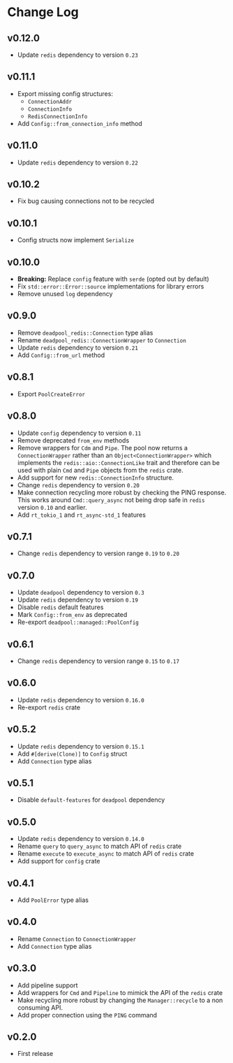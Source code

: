 # Change Log

## v0.12.0

- Update `redis` dependency to version `0.23`

## v0.11.1

- Export missing config structures:
  - `ConnectionAddr`
  - `ConnectionInfo`
  - `RedisConnectionInfo`
- Add `Config::from_connection_info` method

## v0.11.0

- Update `redis` dependency to version `0.22`

## v0.10.2

- Fix bug causing connections not to be recycled

## v0.10.1

- Config structs now implement `Serialize`

## v0.10.0

- **Breaking:** Replace `config` feature with `serde` (opted out by default)
- Fix `std::error::Error::source` implementations for library errors
- Remove unused `log` dependency

## v0.9.0

- Remove `deadpool_redis::Connection` type alias
- Rename `deadpool_redis::ConnectionWrapper` to `Connection`
- Update `redis` dependency to version `0.21`
- Add `Config::from_url` method

## v0.8.1

- Export `PoolCreateError`

## v0.8.0

- Update `config` dependency to version `0.11`
- Remove deprecated `from_env` methods
- Remove wrappers for `Cdm` and `Pipe`. The pool now returns a
  `ConnectionWrapper` rather than an `Object<ConnectionWrapper>` which
  implements the `redis::aio::ConnectionLike` trait and therefore can
  be used with plain `Cmd` and `Pipe` objects from the `redis` crate.
- Add support for new `redis::ConnectionInfo` structure.
- Change `redis` dependency to version `0.20`
- Make connection recycling more robust by checking the PING
  response. This works around `Cmd::query_async` not being drop
  safe in `redis` version `0.10` and earlier.
- Add `rt_tokio_1` and `rt_async-std_1` features

## v0.7.1

- Change `redis` dependency to version range `0.19` to `0.20`

## v0.7.0

- Update `deadpool` dependency to version `0.3`
- Update `redis` dependency to version `0.19`
- Disable `redis` default features
- Mark `Config::from_env` as deprecated
- Re-export `deadpool::managed::PoolConfig`

## v0.6.1

- Change `redis` dependency to version range `0.15` to `0.17`

## v0.6.0

- Update `redis` dependency to version `0.16.0`
- Re-export `redis` crate

## v0.5.2

- Update `redis` dependency to version `0.15.1`
- Add `#[derive(Clone)]` to `Config` struct
- Add `Connection` type alias

## v0.5.1

- Disable `default-features` for `deadpool` dependency

## v0.5.0

- Update `redis` dependency to version `0.14.0`
- Rename `query` to `query_async` to match API of `redis` crate
- Rename `execute` to `execute_async` to match API of `redis` crate
- Add support for `config` crate

## v0.4.1

- Add `PoolError` type alias

## v0.4.0

- Rename `Connection` to `ConnectionWrapper`
- Add `Connection` type alias

## v0.3.0

- Add pipeline support
- Add wrappers for `Cmd` and `Pipeline` to mimick the API of the `redis` crate
- Make recycling more robust by changing the `Manager::recycle` to a non
  consuming API.
- Add proper connection using the `PING` command

## v0.2.0

- First release
